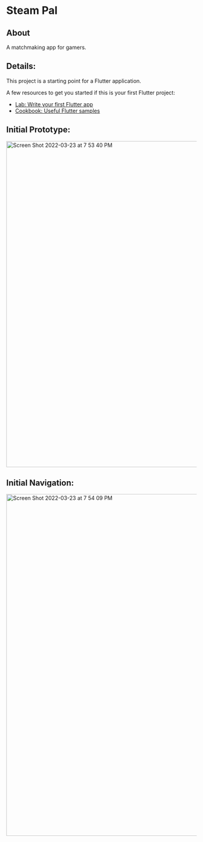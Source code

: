 <h1>Steam Pal</h1>


<h2>About</h2>
A matchmaking app for gamers.

<h2>Details:</h2>

This project is a starting point for a Flutter application.

A few resources to get you started if this is your first Flutter project:

- [Lab: Write your first Flutter app](https://flutter.dev/docs/get-started/codelab)
- [Cookbook: Useful Flutter samples](https://flutter.dev/docs/cookbook)



<h2>Initial Prototype: </h2>

<img width="863" alt="Screen Shot 2022-03-23 at 7 53 40 PM" src="https://user-images.githubusercontent.com/68449449/159815241-d35c909f-847d-4356-93e9-2fc97bdb6c72.png">




<h2>Initial Navigation: </h2>
<img width="905" alt="Screen Shot 2022-03-23 at 7 54 09 PM" src="https://user-images.githubusercontent.com/68449449/159815290-10031d69-e457-4045-a9cd-567bd437dea5.png">
